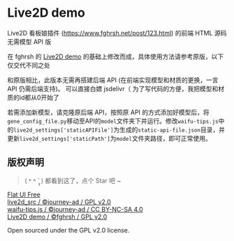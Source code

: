 # Live2D demo

Live2D 看板娘插件 (https://www.fghrsh.net/post/123.html) 的前端 HTML 源码
无需模型 API 版

在 fghrsh 的 [Live2D demo](https://github.com/fghrsh/live2d_demo) 的基础上修改而成，具体使用方法请参考原版，以下仅交代不同之处

和原版相比，此版本无需再搭建后端 API (在前端实现模型和材质的更换，一言 API 仍需后端支持)。
可以直接白嫖 jsdelivr（
为了写代码的方便，我把模型和材质的id都从0开始了

若需添加新模型，请克隆原后端 API，按照原 API 的方式添加好模型后，将`gene_config_file.py`移动至API的`model`文件夹下并运行。修改`waifu-tips.js`中的`live2d_settings['staticAPIFile']`为生成的`static-api-file.json`目录，并更新`live2d_settings['staticPath']`为`model`文件夹路径，即可正常使用。

## 版权声明

> ( ˃ ˄ ˂̥̥ ) 都看到这了，点个 Star 吧 ~

[Flat UI Free][1]  
[live2d_src / ©journey-ad / GPL v2.0][2]  
[waifu-tips.js / ©journey-ad / CC BY-NC-SA 4.0][3]  
[Live2D demo / ©fghrsh / GPL v2.0][4]  
  
Open sourced under the GPL v2.0 license.


  [1]: https://designmodo.com/flat-free/ "Flat UI Free"
  [2]: https://github.com/journey-ad/live2d_src "基于 #fea64e4 的修改版"
  [3]: https://imjad.cn/ "猫与向日葵"
  [4]: https://github.com/fghrsh/live2d_demo "Live2D demo"
